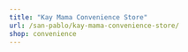 ```yaml
---
title: "Kay Mama Convenience Store"
url: /san-pablo/kay-mama-convenience-store/
shop: convenience
---
```

